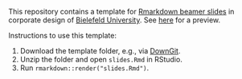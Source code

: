 This repository contains a template for [Rmarkdown beamer slides](https://bookdown.org/yihui/rmarkdown/beamer-presentation.html) in corporate design of [Bielefeld University](https://www.uni-bielefeld.de/). See [here](https://github.com/loelschlaeger/slides_template/blob/master/template/slides.pdf) for a preview.

Instructions to use this template:
1. Download the template folder, e.g., via [DownGit](https://minhaskamal.github.io/DownGit/#/home?url=https://github.com/loelschlaeger/slides_template/tree/master/template).
2. Unzip the folder and open `slides.Rmd` in RStudio.
3. Run `rmarkdown::render("slides.Rmd")`.
